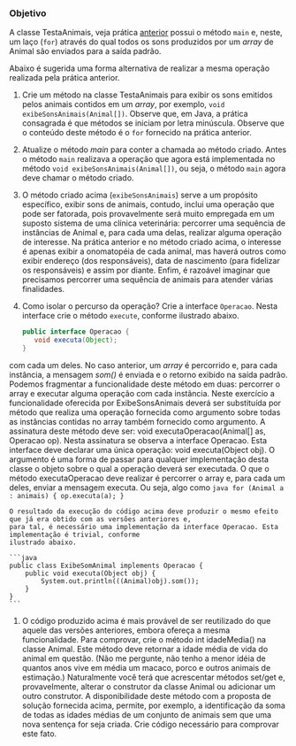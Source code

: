 ### Objetivo

A classe TestaAnimais, veja prática [anterior](./02.md) possui o método `main` e, neste, 
um laço (`for`) através do qual todos os sons 
produzidos por um _array_ de Animal são enviados para a saída padrão. 

Abaixo é sugerida uma forma alternativa de realizar a mesma operação realizada pela prática anterior. 

1. Crie um método na classe TestaAnimais para exibir os sons emitidos pelos animais contidos em um
_array_, por exemplo, 
`void exibeSonsAnimais(Animal[])`. Observe que, em Java, a prática consagrada é que métodos se iniciam por 
letra minúscula. Observe que o conteúdo deste método é o `for` fornecido na prática anterior.

1. Atualize o método _main_ para conter a chamada ao método criado. Antes o método `main` realizava
a operação que agora está implementada no método `void exibeSonsAnimais(Animal[])`, ou seja, o método
`main` agora deve chamar o método criado.

1. O método criado acima (`exibeSonsAnimais`) serve a um propósito específico, exibir sons de animais, contudo, inclui uma operação 
que pode ser fatorada, pois provavelmente será muito empregada em um suposto sistema de uma clínica veterinária: 
percorrer uma sequência de instâncias de Animal e, para cada uma delas, realizar alguma operação de interesse.
Na prática anterior e no método criado acima, o interesse é apenas exibir a onomatopéia de cada animal, mas haverá 
outros como exibir endereço (dos responsáveis), data de nascimento (para fidelizar os responsáveis) e assim por diante. 
Enfim, é razoável imaginar que precisamos percorrer uma sequência de animais para atender várias finalidades.

1. Como isolar o percurso da operação? Crie a interface `Operacao`. Nesta interface crie o método 
`execute`, conforme ilustrado abaixo. 
    ```java
    public interface Operacao {
       void executa(Object);
    }
    ```
com cada um deles. No caso anterior, um _array_ é percorrido e, 
para cada instância, a mensagem _som()_ é enviada e o retorno exibido na saída padrão. 
Podemos fragmentar a funcionalidade deste método em duas: percorrer o array e executar alguma 
operação com cada instância. Neste exercício a funcionalidade oferecida por ExibeSonsAnimais 
deverá ser substituída por método que realiza uma operação fornecida como argumento sobre todas 
as instâncias contidas no array também fornecido como argumento. A assinatura deste método deve ser: 
void executaOperacao(Animal[] as, Operacao op). Nesta assinatura se observa a interface Operacao. 
Esta interface deve declarar uma única operação: void executa(Object obj). O argumento é uma forma 
de passar para qualquer implementação desta classe o objeto sobre o qual a operação deverá ser executada. 
O que o método executaOperacao deve realizar é percorrer o array e, para cada um deles, enviar a 
mensagem executa. Ou seja, algo como 
    ```java
    for (Animal a : animais) {
        op.executa(a);
    }
    ```

    O resultado da execução do código acima deve produzir o mesmo efeito que já era obtido com as versões anteriores e, 
    para tal, é necessário uma implementação da interface Operacao. Esta implementação é trivial, conforme 
    ilustrado abaixo.

    ```java
    public class ExibeSomAnimal implements Operacao {
        public void executa(Object obj) {
            System.out.println(((Animal)obj).som());
        }
    }
    ```

1. O código produzido acima é mais provável de ser reutilizado do que aquele das versões anteriores, embora ofereça a mesma funcionalidade. Para comprovar, crie o método int idadeMedia() na classe Animal. Este método deve retornar a idade média de vida do animal em questão. (Não me pergunte, não tenho a menor idéia de quantos anos vive em média um macaco, porco e outros animais de estimação.) Naturalmente você terá que acrescentar métodos set/get e, provavelmente, alterar o construtor da classe Animal ou adicionar um outro construtor. A disponibilidade deste método com a proposta de solução fornecida acima, permite, por exemplo, a identificação da soma de todas as idades médias de um conjunto de animais sem que uma nova sentença for seja criada. Crie código necessário para comprovar este fato.
